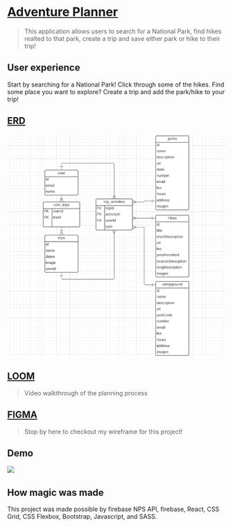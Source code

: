 # [Adventure Planner](https://adventure-planner-lb.netlify.app/)
> This application allows users to search for a National Park, find hikes realted to that park, create a trip and save either park or hike to their trip!

## User experience
Start by searching for a National Park! Click through some of the hikes. Find some place you want to explore? Create a trip and add the park/hike to your trip!

## [ERD](https://lucid.app/lucidchart/d6ea5c27-6468-41f9-974c-7f1e945f4d92/edit?beaconFlowId=A0D51951A237376C&page=0_0#)
![ERD](images/capstone-erd-image.png)

## [LOOM](https://www.loom.com/share/7acbcdd1e16d4225a66a6aef1523ed83)
> Video walkthrough of the planning process

## [FIGMA](https://www.figma.com/file/DUW61kGBXRGlTmFsXrGnor/NPS-Capstone?node-id=0%3A1)
> Stop by here to checkout my wireframe for this project!

## Demo
![](http://g.recordit.co/pDZPrqF2Jc.gif)

## How magic was made
This project was made possible by firebase NPS API, firebase, React, CSS Grid, CSS Flexbox, Bootstrap, Javascript, and SASS.

